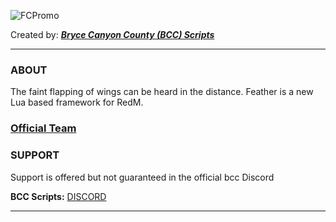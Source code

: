 ![FCPromo](https://github.com/FeatherFramework/.github/assets/10902965/106230e5-73bc-4d8f-a595-32799a4b6d98)


Created by: ***[Bryce Canyon County (BCC) Scripts](https://bcc-scripts.com/)***

___

### ABOUT
The faint flapping of wings can be heard in the distance. Feather is a new Lua based framework for RedM.

### [Official Team](https://bcc-scripts.com/team)

### SUPPORT

Support is offered but not guaranteed in the official bcc
Discord

**BCC Scripts:** [DISCORD](https://discord.gg/bNDpwruqwX)
___
